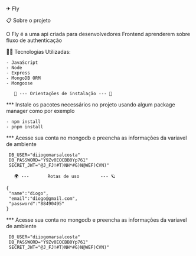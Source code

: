 ✈ Fly

📋 Sobre o projeto

O Fly é a uma api criada para desenvolvedores Frontend aprenderem sobre fluxo de authenticação

👨‍💻 Tecnologias Utilizadas:

```
- JavaScript
- Node
- Express
- MongoDB ORM
- Mongoose
```

       📜 --- Orientações de instalação --- 📜
*** Instale os pacotes necessários no projeto usando algum package manager como por exemplo
```
- npm install
- pnpm install
```
*** Acesse sua conta no mongodb e preencha as informações da variavel de ambiente
```
 DB_USER="diiogomarsalcosta"
 DB_PASSWORD="Y9Zv0EOCBB0Yp761"
 SECRET_JWT="@J_FJ!#T)NH*#G)N@WEF)CVN)"
```
       🌍 ---       Rotas de uso        --- 🪐
``` /auth/signin (Fazer login)
{
 "name":"diogo",
 "email":"diogo@gmail.com",
 "password":"88490495"
}
```
*** Acesse sua conta no mongodb e preencha as informações da variavel de ambiente
```
 DB_USER="diiogomarsalcosta"
 DB_PASSWORD="Y9Zv0EOCBB0Yp761"
 SECRET_JWT="@J_FJ!#T)NH*#G)N@WEF)CVN)"
```
   

